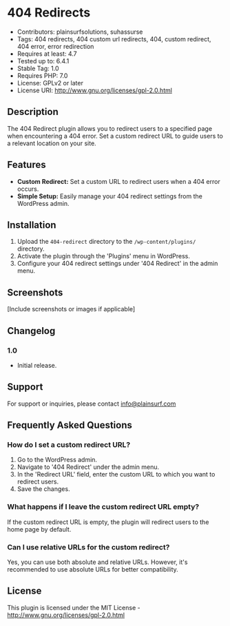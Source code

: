 # 404 Redirects

- Contributors: plainsurfsolutions, suhassurse
- Tags: 404 redirects, 404 custom url redirects, 404, custom redirect, 404 error, error redirection
- Requires at least: 4.7
- Tested up to: 6.4.1
- Stable Tag: 1.0
- Requires PHP: 7.0
- License: GPLv2 or later
- License URI: http://www.gnu.org/licenses/gpl-2.0.html

## Description

The 404 Redirect plugin allows you to redirect users to a specified page when encountering a 404 error. Set a custom redirect URL to guide users to a relevant location on your site.

## Features

- **Custom Redirect:** Set a custom URL to redirect users when a 404 error occurs.
- **Simple Setup:** Easily manage your 404 redirect settings from the WordPress admin.

## Installation

1. Upload the `404-redirect` directory to the `/wp-content/plugins/` directory.
2. Activate the plugin through the 'Plugins' menu in WordPress.
3. Configure your 404 redirect settings under '404 Redirect' in the admin menu.

## Screenshots

[Include screenshots or images if applicable]

## Changelog

### 1.0
- Initial release.

## Support

For support or inquiries, please contact info@plainsurf.com


## Frequently Asked Questions

### How do I set a custom redirect URL?

1. Go to the WordPress admin.
2. Navigate to '404 Redirect' under the admin menu.
3. In the 'Redirect URL' field, enter the custom URL to which you want to redirect users.
4. Save the changes.

### What happens if I leave the custom redirect URL empty?

If the custom redirect URL is empty, the plugin will redirect users to the home page by default.

### Can I use relative URLs for the custom redirect?

Yes, you can use both absolute and relative URLs. However, it's recommended to use absolute URLs for better compatibility.

## License

This plugin is licensed under the MIT License - http://www.gnu.org/licenses/gpl-2.0.html

